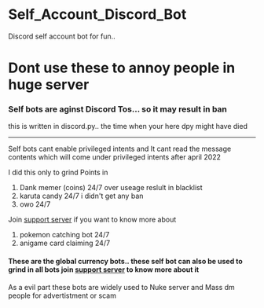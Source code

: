 # Self_Account_Discord_Bot

Discord self account bot for fun.. 

# Dont use these to annoy people in huge server
<h3>Self bots are aginst Discord Tos... so it may result in ban</h3>

this is written in discord.py.. the time when your here dpy might have died 

<hr>
Self bots cant enable privileged intents and It cant read the message contents which will come under privileged intents after april 2022

I did this only to grind Points in 
1. Dank memer (coins) 24/7 over useage reslult in blacklist
2. karuta candy  24/7 i didn't get any ban
3. owo 24/7


Join <a href="https://discord.gg/cyKAjwcZdB">support server</a> if you want to know more about 

1. pokemon catching bot 24/7
2. anigame card claiming 24/7


<h4> These are the global currency bots.. these self bot can also be used to grind in all bots join <a href="https://discord.gg/cyKAjwcZdB">support server</a> to know more about it </h4>

As a evil part these bots are widely used to Nuke server and Mass dm people for advertistment or scam
